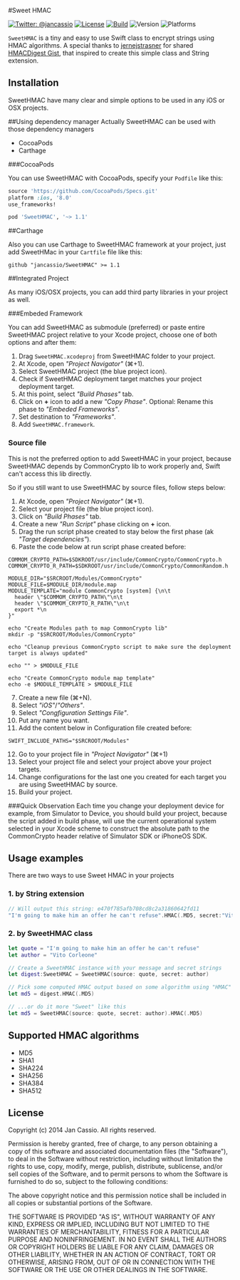 #Sweet HMAC

[![Twitter: @jancassio](https://img.shields.io/badge/contact-@jancassio-blue.svg?style=flat)](https://twitter.com/jancassio)
[![License](http://img.shields.io/badge/license-MIT-green.svg?style=flat)](https://github.com/jancassio/SweetHMAC/blob/master/LICENSE)
[![Build](https://api.travis-ci.org/jancassio/SweetHMAC.svg)](https://travis-ci.org/jancassio/SweetHMAC)
![Version](https://cocoapod-badges.herokuapp.com/v/SweetHMAC/badge.png)
![Platforms](https://cocoapod-badges.herokuapp.com/p/SweetHMAC/badge.png)

`SweetHMAC` is a tiny and easy to use Swift class to encrypt strings using HMAC algorithms.
A special thanks to [jernejstrasner](https://gist.github.com/jernejstrasner) for shared [HMACDigest Gist](https://gist.github.com/jernejstrasner/1d5fa5e2fabda2e729d1), that inspired to create this simple class and String extension.

## Installation

SweetHMAC have many clear and simple options to be used in any iOS or OSX projects.

##Using dependency manager
Actually SweetHMAC can be used with those dependency managers
* CocoaPods
* Carthage

###CocoaPods

You can use SweetHMAC with CocoaPods, specify your `Podfile` like this:

```ruby
source 'https://github.com/CocoaPods/Specs.git'
platform :ios, '8.0'
use_frameworks!

pod 'SweetHMAC', '~> 1.1'
```

##Carthage

Also you can use Carthage to SweetHMAC framework at your project, just add SweetHMac in your `Cartfile` file like this:

`github "jancassio/SweetHMAC" >= 1.1`

##Integrated Project

As many iOS/OSX projects, you can add third party libraries in your project as well.

###Embeded Framework

You can add SweetHMAC as submodule (preferred) or paste entire SweetHMAC project relative to your Xcode project, choose one of both options and after them:

  1. Drag `SweetHMAC.xcodeproj` from SweetHMAC folder to your project.
  2. At Xcode, open _"Project Navigator"_ (⌘+1).
  3. Select SweetHMAC project (the blue project icon).
  4. Check if SweetHMAC deployment target matches your project deployment target.
  5. At this point, select _"Build Phases"_ tab.
  6. Click on **+** icon to add a new _"Copy Phase"_. Optional: Rename this phase to _"Embeded Frameworks"_.
  7. Set destination to _"Frameworks"_.
  8. Add `SweetHMAC.framework`.

### Source file

This is not the preferred option to add SweetHMAC in your project, because SweetHMAC depends by CommonCrypto lib to work properly and, Swift can't access this lib directly.

So if you still want to use SweetHMAC by source files, follow steps below:

  1. At Xcode, open _"Project Navigator"_ (⌘+1).
  2. Select your project file (the blue project icon).
  3. Click on _"Build Phases"_ tab.
  4. Create a new _"Run Script"_ phase clicking on **+** icon.
  5. Drag the run script phase created to stay below the first phase (ak _"Target dependencies"_).
  6. Paste the code below at run script phase created before:

  ```shell
  COMMOM_CRYPTO_PATH=$SDKROOT/usr/include/CommonCrypto/CommonCrypto.h
  COMMOM_CRYPTO_R_PATH=$SDKROOT/usr/include/CommonCrypto/CommonRandom.h

  MODULE_DIR="$SRCROOT/Modules/CommonCrypto"
  MODULE_FILE=$MODULE_DIR/module.map
  MODULE_TEMPLATE="module CommonCrypto [system] {\n\t
    header \"$COMMOM_CRYPTO_PATH\"\n\t
    header \"$COMMOM_CRYPTO_R_PATH\"\n\t
    export *\n
  }"

  echo "Create Modules path to map CommonCrypto lib"
  mkdir -p "$SRCROOT/Modules/CommonCrypto"

  echo "Cleanup previous CommonCrypto script to make sure the deployment target is always updated"

  echo "" > $MODULE_FILE

  echo "Create CommonCrypto module map template"
  echo -e $MODULE_TEMPLATE > $MODULE_FILE
  ```

  7. Create a new file (⌘+N).
  8. Select _"iOS"_/_"Others"_.
  9. Select _"Congfiguration Settings File"_.
  10. Put any name you want.
  10. Add the content below in Configuration file created before:
  ```
  SWIFT_INCLUDE_PATHS="$SRCROOT/Modules"
  ```
  12. Go to your project file in _"Project Navigator"_ (⌘+1)
  13. Select your project file and select your project above your project targets.
  14. Change configurations for the last one you created for each target you are using SweetHMAC by source.
  15. Build your project.

###Quick Observation
Each time you change your deployment device for example, from Simulator to Device, you should build your project, because the script added in build phase, will use the current operational system selected in your Xcode scheme to construct the absolute path to the CommonCrypto header relative of Simulator SDK or iPhoneOS SDK.

## Usage examples

There are two ways to use Sweet HMAC in your projects

### 1. by String extension
```swift
// Will output this string: e470f785afb708cd8c2a31860642fd11
"I'm going to make him an offer he can't refuse".HMAC(.MD5, secret:"Vito Corleone")
```

### 2. by SweetHMAC class

```swift
let quote = "I'm going to make him an offer he can't refuse"
let author = "Vito Corleone"

// Create a SweetHMAC instance with your message and secret strings
let digest:SweetHMAC = SweetHMAC(source: quote, secret: author)

// Pick some computed HMAC output based on some algorithm using "HMAC" method...
let md5 = digest.HMAC(.MD5)

// ...or do it more "Sweet" like this
let md5 = SweetHMAC(source: quote, secret: author).HMAC(.MD5)
```

## Supported HMAC algorithms

* MD5
* SHA1
* SHA224
* SHA256
* SHA384
* SHA512

## License

Copyright (c) 2014 Jan Cassio. All rights reserved.

Permission is hereby granted, free of charge, to any person obtaining a copy
of this software and associated documentation files (the "Software"), to deal
in the Software without restriction, including without limitation the rights
to use, copy, modify, merge, publish, distribute, sublicense, and/or sell
copies of the Software, and to permit persons to whom the Software is
furnished to do so, subject to the following conditions:

The above copyright notice and this permission notice shall be included in
all copies or substantial portions of the Software.

THE SOFTWARE IS PROVIDED "AS IS", WITHOUT WARRANTY OF ANY KIND, EXPRESS OR
IMPLIED, INCLUDING BUT NOT LIMITED TO THE WARRANTIES OF MERCHANTABILITY,
FITNESS FOR A PARTICULAR PURPOSE AND NONINFRINGEMENT. IN NO EVENT SHALL THE
AUTHORS OR COPYRIGHT HOLDERS BE LIABLE FOR ANY CLAIM, DAMAGES OR OTHER
LIABILITY, WHETHER IN AN ACTION OF CONTRACT, TORT OR OTHERWISE, ARISING FROM,
OUT OF OR IN CONNECTION WITH THE SOFTWARE OR THE USE OR OTHER DEALINGS IN
THE SOFTWARE.
